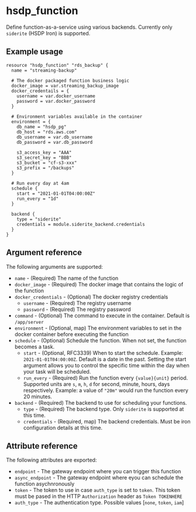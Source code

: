 # hsdp_function

Define function-as-a-service using various backends. Currently
only `siderite` (HSDP Iron) is supported.

## Example usage

```hcl
resource "hsdp_function" "rds_backup" {
  name = "streaming-backup"
  
  # The docker packaged function business logic
  docker_image = var.streaming_backup_image
  docker_credentails = {
    username = var.docker_username
    password = var.docker_password
  }
  
  # Environment variables available in the container
  environment = {
    db_name = "hsdp_pg"
    db_host = "rds.aws.com"
    db_username = var.db_username
    db_password = var.db_password
    
    s3_access_key = "AAA"
    s3_secret_key = "BBB"
    s3_bucket = "cf-s3-xxx"
    s3_prefix = "/backups"
  }

  # Run every day at 4am
  schedule {
    start = "2021-01-01T04:00:00Z"
    run_every = "1d"
  }

  backend {
    type = "siderite"
    credentials = module.siderite_backend.credentials
  }  
}
```

## Argument reference
The following arguments are supported:

* `name` - (Required) The name of the function
* `docker_image` - (Required) The docker image that contains the logic of the function
* `docker_credentials` - (Optional) The docker registry credentials
  * `username` - (Required) The registry username
  * `password` - (Required) The registry password  
* `command` - (Optional) The command to execute in the container. Default is `/app/server`
* `environment` - (Optional, map) The environment variables to set in the docker container before executing the function
* `schedule` - (Optional) Schedule the function. When not set, the function becomes a task.
  * `start` - (Optional, RFC3339) When to start the schedule. Example: `2021-01-01T04:00:00Z`. Default is a date in the past.
  Setting the start argument allows you to control the specific time within the day when your task will be scheduled. 
  * `run_every` - (Required) Run the function every `{value}{unit}` period. Supported units are `s`, `m`, `h`, `d` for second, minute, hours, days respectively.
    Example: a value of `"20m"` would run the function every 20 minutes.
* `backend` - (Required) The backend to use for scheduling your functions.
  * `type` - (Required) The backend type. Only `siderite` is supported at this time.
  * `credentials` - (Required, map) The backend credentials. Must be iron configuration details at this time.
    
## Attribute reference

The following attributes are exported:

* `endpoint` - The gateway endpoint where you can trigger this function
* `async_endpoint` - The gateway endpoint where eyou can schedule the function asychnronously  
* `token` - The token to use in case `auth_type` is set to `token`. This token must be pased in the HTTP `Authorization` header as `Token TOKENHERE`  
* `auth_type` - The authentication type. Possible values [`none`, `token`, `iam`]
